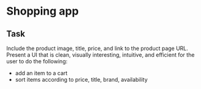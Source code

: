 # Shopping app

## Task 
Include the product image, title, price, and link to the product page URL.
Present a UI that is clean, visually interesting, intuitive, and efficient for the user to do the following:
* add an item to a cart
* sort items according to price, title, brand, availability
 
